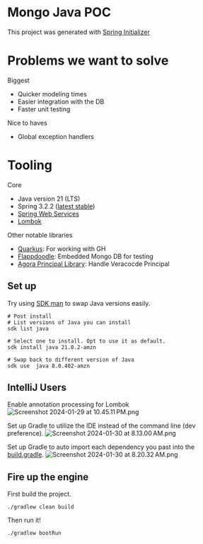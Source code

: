 # Mongo Java POC

This project was generated with [Spring Initializer](https://start.spring.io/)

# Problems we want to solve

Biggest

* Quicker modeling times
* Easier integration with the DB
* Faster unit testing

Nice to haves

* Global exception handlers

# Tooling

Core

* Java version 21 (LTS)
* Spring 3.2.2 ([latest stable](https://spring.io/projects/spring-boot#support))
* [Spring Web Services](https://spring.io/projects/spring-ws#overview)
* [Lombok](https://projectlombok.org/)

Other notable libraries

* [Quarkus](https://github.com/quarkiverse/quarkus-github-app): For working with GH
* [Flappdoodle](https://github.com/flapdoodle-oss/de.flapdoodle.embed.mongo): Embedded Mongo DB for testing
* [Agora Principal Library](https://gitlab.laputa.veracode.io/agora/agora-principal-library): Handle Veracocde Principal

## Set up

Try using [SDK man](https://sdkman.io/) to swap Java versions easily.

```shell
# Post install
# List versions of Java you can install
sdk list java

# Select one to install. Opt to use it as default.
sdk install java 21.0.2-amzn

# Swap back to different version of Java 
sdk use  java 8.0.402-amzn
```

## IntelliJ Users

Enable annotation processing for Lombok
![Screenshot 2024-01-29 at 10.45.11 PM.png](images%2FScreenshot%202024-01-29%20at%2010.45.11%E2%80%AFPM.png)

Set up Gradle to utilize the IDE instead of the command line (dev preference).
![Screenshot 2024-01-30 at 8.13.00 AM.png](images%2FScreenshot%202024-01-30%20at%208.13.00%E2%80%AFAM.png)

Set up Gradle to auto import each dependency you past into the [build.gradle](build.gradle).
![Screenshot 2024-01-30 at 8.20.32 AM.png](images%2FScreenshot%202024-01-30%20at%208.20.32%E2%80%AFAM.png)

## Fire up the engine

First build the project.

```shell
./gradlew clean build
```

Then run it!

```shell
./gradlew bootRun
```
